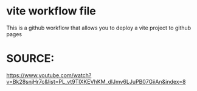 # vite workflow file

This is a github workflow that allows you to deploy a vite project to github pages

# SOURCE:

https://www.youtube.com/watch?v=Bk28snjHr7c&list=PL_vt9TlXKEVhKM_dlJmv6LJuPB07GiiAn&index=8
